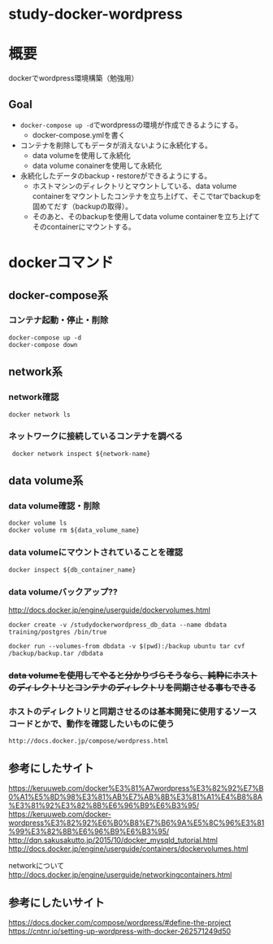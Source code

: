 # study-docker-wordpress

# 概要
dockerでwordpress環境構築（勉強用）

## Goal
- `docker-compose up -d`でwordpressの環境が作成できるようにする。
    - docker-compose.ymlを書く
- コンテナを削除してもデータが消えないように永続化する。
    - data volumeを使用して永続化
    - data volume conainerを使用して永続化
- 永続化したデータのbackup・restoreができるようにする。
    - ホストマシンのディレクトリとマウントしている、data volume containerをマウントしたコンテナを立ち上げて、そこでtarでbackupを固めてだす（backupの取得）。
    - そのあと、そのbackupを使用してdata volume containerを立ち上げてそのcontainerにマウントする。

# dockerコマンド
## docker-compose系
### コンテナ起動・停止・削除
```
docker-compose up -d
docker-compose down
```

## network系
### network確認
```
docker network ls
```

### ネットワークに接続しているコンテナを調べる
```
 docker network inspect ${network-name}
 ```

## data volume系
### data volume確認・削除
```
docker volume ls
docker volume rm ${data_volume_name}
```

### data volumeにマウントされていることを確認
```
docker inspect ${db_container_name}
```

### data volumeバックアップ??
http://docs.docker.jp/engine/userguide/dockervolumes.html
```
docker create -v /studydockerwordpress_db_data --name dbdata training/postgres /bin/true

docker run --volumes-from dbdata -v $(pwd):/backup ubuntu tar cvf /backup/backup.tar /dbdata
```

### ~~data volumeを使用してやると分かりづらそうなら、純粋にホストのディレクトリとコンテナのディレクトリを同期させる事もできる~~
### ホストのディレクトリと同期させるのは基本開発に使用するソースコードとかで、動作を確認したいものに使う
```
http://docs.docker.jp/compose/wordpress.html
```

## 参考にしたサイト
https://keruuweb.com/docker%E3%81%A7wordpress%E3%82%92%E7%B0%A1%E5%8D%98%E3%81%AB%E7%AB%8B%E3%81%A1%E4%B8%8A%E3%81%92%E3%82%8B%E6%96%B9%E6%B3%95/
https://keruuweb.com/docker-wordpress%E3%82%92%E6%B0%B8%E7%B6%9A%E5%8C%96%E3%81%99%E3%82%8B%E6%96%B9%E6%B3%95/
http://dqn.sakusakutto.jp/2015/10/docker_mysqld_tutorial.html
http://docs.docker.jp/engine/userguide/containers/dockervolumes.html

networkについて
http://docs.docker.jp/engine/userguide/networkingcontainers.html

## 参考にしたいサイト
https://docs.docker.com/compose/wordpress/#define-the-project
https://cntnr.io/setting-up-wordpress-with-docker-262571249d50
